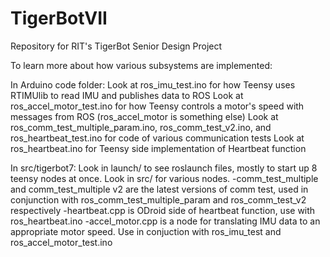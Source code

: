 # TigerBotVII
Repository for RIT's TigerBot Senior Design Project

To learn more about how various subsystems are implemented:

In Arduino code folder:
Look at ros_imu_test.ino for how Teensy uses RTIMUlib to read IMU and publishes data to ROS
Look at ros_accel_motor_test.ino for how Teensy controls a motor's speed with messages from ROS (ros_accel_motor is something else)
Look at ros_comm_test_multiple_param.ino, ros_comm_test_v2.ino, and ros_heartbeat_test.ino for code of various communication tests
Look at ros_heartbeat.ino for Teensy side implementation of Heartbeat function

In src/tigerbot7:
Look in launch/ to see roslaunch files, mostly to start up 8 teensy nodes at once.
Look in src/ for various nodes.
-comm_test_multiple and comm_test_multiple v2 are the latest versions of comm test, used in conjunction with ros_comm_test_multiple_param
 and ros_comm_test_v2 respectively
-heartbeat.cpp is ODroid side of heartbeat function, use with ros_heartbeat.ino
-accel_motor.cpp is a node for translating IMU data to an appropriate motor speed. Use in conjuction with ros_imu_test and
 ros_accel_motor_test.ino
